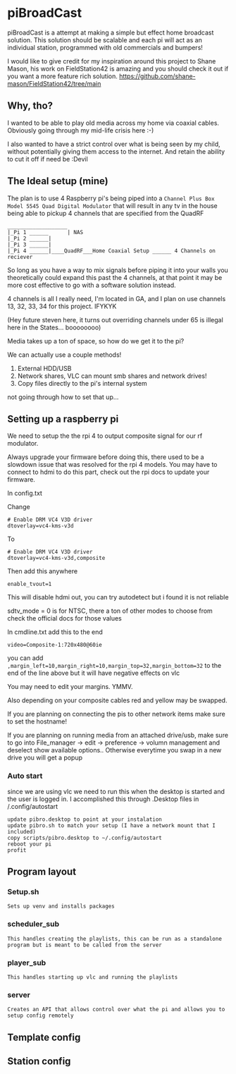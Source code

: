 # piBroadCast

piBroadCast is a attempt at making a simple but effect home broadcast solution. This solution should be scalable and each pi will act as an individual station, programmed with old commercials and bumpers!

I would like to give credit for my inspiration around this project to Shane Mason, his work on FieldStation42 is amazing and you should check it out if you want a more feature rich solution.
https://github.com/shane-mason/FieldStation42/tree/main

## Why, tho?

I wanted to be able to play old media across my home via coaxial cables. Obviously going through my mid-life crisis here :-)

I also wanted to have a strict control over what is being seen by my child, without potentially giving them access to the internet. And retain the ability to cut it off if need be :Devil


## The Ideal setup (mine)

The plan is to use 4 Raspberry pi's being piped into a `Channel Plus Box Model 5545 Quad Digital Modulator` that will result in any tv in the house being able to pickup 4 channels that are specified from the QuadRF

```
___________________
|_Pi 1 ______      | NAS
|_Pi 2 ______|               
|_Pi 3 ______|                    
|_Pi 4 ______|____QuadRF___Home Coaxial Setup ______ 4 Channels on reciever 
```

So long as you have a way to mix signals before piping it into your walls you theoretically could expand this past the 4 channels, at that point it may be more cost effective to go with a software solution instead.

4 channels is all I really need, I'm located in GA, and I plan on use channels 13, 32, 33, 34 for this project. IFYKYK

(Hey future steven here, it turns out overriding channels under 65 is illegal here in the States... boooooooo)

Media takes up a ton of space, so how do we get it to the pi?

We can actually use a couple methods!
1. External HDD/USB
2. Network shares, VLC can mount smb shares and network drives!
3. Copy files directly to the pi's internal system

not going through how to set that up...

## Setting up a raspberry pi

We need to setup the the rpi 4 to output composite signal for our rf modulator.

Always upgrade your firmware before doing this, there used to be a slowdown issue that was resolved for the rpi 4 models.
You may have to connect to hdmi to do this part, check out the rpi docs to update your firmware.

In config.txt

Change 
```
# Enable DRM VC4 V3D driver
dtoverlay=vc4-kms-v3d
```
To
```
# Enable DRM VC4 V3D driver
dtoverlay=vc4-kms-v3d,composite
```

Then add this anywhere
```
enable_tvout=1
```
This will disable hdmi out, you can try autodetect but i found it is not reliable

sdtv_mode = 0 is for NTSC, there a ton of other modes to choose from check the official docs for those values

In cmdline.txt add this to the end

```
video=Composite-1:720x480@60ie
```

you can add `,margin_left=10,margin_right=10,margin_top=32,margin_bottom=32` to the end of the line above but it will have negative effects on vlc

You may need to edit your margins. YMMV.

Also depending on your composite cables red and yellow may be swapped.

If you are planning on connecting the pis to other network items make sure to set the hostname!

If you are planning on running media from an attached drive/usb, make sure to go into File_manager -> edit -> preference -> volumn management and deselect show available options.. Otherwise everytime you swap in a new drive you will get a popup

### Auto start

since we are using vlc we need to run this when the desktop is started and the user is logged in.
I accomplished this through .Desktop files in /.config/autostart

```
update pibro.desktop to point at your instalation
update pibro.sh to match your setup (I have a network mount that I included)
copy scripts/pibro.desktop to ~/.config/autostart
reboot your pi
profit
```

## Program layout

### Setup.sh
    Sets up venv and installs packages

### scheduler_sub
    This handles creating the playlists, this can be run as a standalone program but is meant to be called from the server

### player_sub
    This handles starting up vlc and running the playlists

### server
    Creates an API that allows control over what the pi and allows you to setup config remotely

## Template config

## Station config